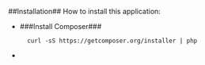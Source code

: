 ##Installation##
How to install this application:

* ###Install Composer###
  ```
    curl -sS https://getcomposer.org/installer | php
  ```
* 

